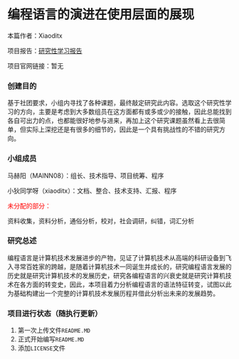 # 编程语言的演进在使用层面的展现

本篇作者：Xiaoditx

项目报告：[研究性学习报告](\docs\research.md)

项目官网链接：暂无

### 创建目的

基于社团要求，小组内寻找了各种课题，最终敲定研究此内容。选取这个研究性学习的方向，主要是考虑到大多数组员在这方面都有或多或少的接触，因此总能找到各自可出力的点，也都能很好地参与进来，再加上这个研究课题虽然看上去很简单，但实际上深挖还是有很多的细节的，因此是一个具有挑战性的不错的研究方向。

### 小组成员

马赫阳（MAINN08）：组长、技术指导、项目统筹、程序

小狄同学呀（xiaoditx）：文档、整合、技术支持、汇报、程序

<p style="color:red">未分配的部分：</p>

资料收集，资料分析，通俗分析，校对，社会调研，纠错，词汇分析

### 研究总述

编程语言是计算机技术发展进步的产物，见证了计算机技术从高端的科研设备到飞入寻常百姓家的跨越，是随着计算机技术一同诞生并成长的，研究编程语言发展的历史就是研究计算机技术的发展历史，研究各编程语言的兴衰史就是研究计算机技术在各方面的转变史，因此，本项目着力分析编程语言的语法特征转变，试图以此为基础构建出一个完整的计算机技术发展历程并借此分析出未来的发展趋势。

### 项目进行状态（随执行更新）

1. 第一次上传文件`README.MD`
2. 正式开始编写`README.MD`
3. 添加`LICENSE`文件
